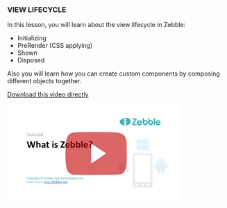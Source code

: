 ﻿
### VIEW LIFECYCLE

In this lesson, you will learn about the view lifecycle in Zebble:

- Initializing
- PreRender (CSS applying)
- Shown
- Disposed

Also you will learn how you can create custom components by composing different objects together.

[Download this video directly](https://drive.google.com/file/d/0B3EED8dgociyT2RwV2k2cFZtSUE/view?usp=sharing)

[![VIEW LIFECYCLE](https://github.com/Geeksltd/Zebble.Docs/blob/master/assets/tutorials/1.png?raw=true)](https://youtu.be/2-LyN18_3NQ)

